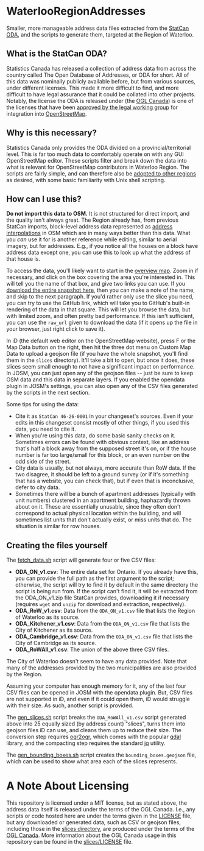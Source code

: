 # WaterlooRegionAddresses
Smaller, more manageable address data files extracted from the [StatCan ODA](https://www.statcan.gc.ca/eng/lode/databases/oda), and the scripts to generate them, targeted at the Region of Waterloo.

## What is the StatCan ODA?
Statistics Canada has released a collection of address data from across the country called The Open Database of Addresses, or ODA for short. All of this data was nominally publicly available before, but from various sources, under different licenses. This made it more difficult to find, and more difficult to have legal assurance that it could be collated into other projects. Notably, the license the ODA is released under (the [OGL Canada](https://open.canada.ca/en/open-government-licence-canada)) is one of the licenses that have been [approved by the legal working group](https://wiki.osmfoundation.org/wiki/OGL_Canada_and_local_variants) for integration into [OpenStreetMap](https://www.openstreetmap.org/).

## Why is this necessary?
Statistics Canada only provides the ODA divided on a provincial/territorial level. This is far too much data to comfortably operate on with any GUI OpenStreetMap editor. These scripts filter and break down the data into what is relevant for OpenStreetMap contributors in Waterloo Region. The scripts are fairly simple, and can therefore also be [adopted to other regions](PORTING.md) as desired, with some basic familiarity with Unix shell scripting.

## How can I use this?
**Do not import this data to OSM.** It is not structured for direct import, and the quality isn't always great. The Region already has, from previous StatCan imports, block-level address data represented as [address interpolations](https://wiki.openstreetmap.org/wiki/Addresses#Using_interpolation) in OSM which are in many ways better than this data. What you *can* use it for is another reference while editing, similar to aerial imagery, but for addresses. E.g., if you notice all the houses on a block have address data except one, you can use this to look up what the address of that house is.

To access the data, you'll likely want to start in the [overview map](bounding_boxes.geojson). Zoom in if necessary, and click on the box covering the area you're interested in. This will tell you the name of that box, and give two links you can use. If you [download the entire snapshot here](https://github.com/jtracey/WaterlooRegionAddresses/archive/refs/heads/main.zip), then you can make a note of the name, and skip to the next paragraph. If you'd rather only use the slice you need, you can try to use the GitHub link, which will take you to GitHub's built-in rendering of the data in that square. This will let you browse the data, but with limited zoom, and often pretty bad performance. If this isn't sufficient, you can use the `raw_url` given to download the data (if it opens up the file in your browser, just right click to save it).

In iD (the default web editor on the OpenStreetMap website), press F or the Map Data button on the right, then hit the three dot menu on Custom Map Data to upload a geojson file (if you have the whole snapshot, you'll find them in the `slices` directory). It'll take a bit to open, but once it does, these slices seem small enough to not have a significant impact on performance. In JOSM, you can just open any of the geojson files -- just be sure to keep OSM data and this data in separate layers. If you enabled the opendata plugin in JOSM's settings, you can also open any of the CSV files generated by the scripts in the next section.

Some tips for using the data:
 - Cite it as `StatCan 46-26-0001` in your changeset's sources. Even if your edits in this changeset consist mostly of other things, if you used this data, you need to cite it.
 - When you're using this data, do some basic sanity checks on it. Sometimes errors can be found with obvious context, like an address that's half a block away from the supposed street it's on, or if the house number is far too large/small for this block, or an even number on the odd side of the street.
 - City data is usually, but not always, more accurate than RoW data. If the two disagree, it should be left to a ground survey (or if it's something that has a website, you can check that), but if even that is inconclusive, defer to city data.
 - Sometimes there will be a bunch of apartment addresses (typically with unit numbers) clustered in an apartment building, haphazardly thrown about on it. These are essentially unusable, since they often don't correspond to actual physical location within the building, and will sometimes list units that don't actually exist, or miss units that do. The situation is similar for row houses.

## Creating the files yourself

The [fetch_data.sh](fetch_data.sh) script will generate four or five CSV files:
 - **ODA_ON_v1.csv**: The entire data set for Ontario. If you already have this, you can provide the full path as the first argument to the script; otherwise, the script will try to find it by default in the same directory the script is being run from. If the script can't find it, it will be extracted from the ODA_ON_v1.zip file StatCan provides, downloading it if necessary (requires `wget` and `unzip` for download and extraction, respectively).
 - **ODA_RoW_v1.csv**: Data from the `ODA_ON_v1.csv` file that lists the Region of Waterloo as its source.
 - **ODA_Kitchener_v1.csv**: Data from the `ODA_ON_v1.csv` file that lists the City of Kitchener as its source.
 - **ODA_Cambridge_v1.csv**: Data from the `ODA_ON_v1.csv` file that lists the City of Cambridge as its source.
 - **ODA_RoWAll_v1.csv**: The union of the above three CSV files.

The City of Waterloo doesn't seem to have any data provided. Note that many of the addresses provided by the two municipalities are also provided by the Region.

Assuming your computer has enough memory for it, any of the last four CSV files can be opened in JOSM with the opendata plugin. But, CSV files are not supported in iD, and even if it could open them, iD would struggle with their size. As such, another script is provided.

The [gen_slices.sh](gen_slices.sh) script breaks the `ODA_RoWAll_v1.csv` script generated above into 25 equally sized (by address count) "slices", turns them into geojson files iD can use, and cleans them up to reduce their size. The conversion step requires [ogr2ogr](https://gdal.org/programs/ogr2ogr.html), which comes with the popular [gdal](https://gdal.org) library, and the compacting step requires the standard [jq](https://stedolan.github.io/jq/) utility.

The [gen_bounding_boxes.sh](gen_bounding_boxes.sh) script creates the `bounding_boxes.geojson` file, which can be used to show what area each of the slices represents.

# A Note About Licensing
This repository is licensed under a MIT license, but as stated above, the address data itself is released under the terms of the OGL Canada. I.e., any scripts or code hosted here are under the terms given in the [LICENSE](LICENSE) file, but any downloaded or generated data, such as CSV or geojson files, including those in the [slices directory](slices), are produced under the terms of the [OGL Canada](https://open.canada.ca/en/open-government-licence-canada). More information about the OGL Canada usage in this repository can be found in the [slices/LICENSE](slices/LICENSE) file.
